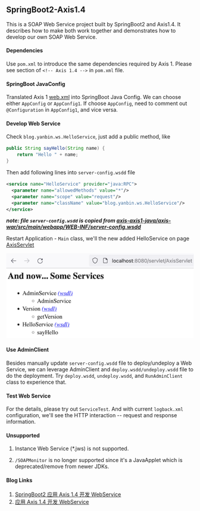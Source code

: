 ## SpringBoot2-Axis1.4

This is a SOAP Web Service project built by SpringBoot2 and Axis1.4.
It describes how to make both work together and demonstrates how to develop
our own SOAP Web Service.

#### Dependencies
Use `pom.xml` to introduce the same dependencies required by Axis 1.
Please see section of `<!-- Axis 1.4 -->` in `pom.xml` file.

#### SpringBoot JavaConfig
Translated Axis 1 [web.xml](https://github.com/apache/axis-axis1-java/blob/master/axis-war/src/main/webapp/WEB-INF/web.xml)
into SpringBoot Java Config. We can choose either `AppConfig` or `AppConfig1`.
If choose `AppConfig`, need to comment out `@Configuration` in `AppConfig1`, and vice versa.

#### Develop Web Service
Check `blog.yanbin.ws.HelloService`, just add a public method, like
```java
public String sayHello(String name) {
    return "Hello " + name;
}
```
Then add following lines into `server-config.wsdd` file
```xml
<service name="HelloService" provider="java:RPC">
  <parameter name="allowedMethods" value="*"/>
  <parameter name="scope" value="request"/>
  <parameter name="className" value="blog.yanbin.ws.HelloService"/>
</service>
```
***note: file `server-config.wsdd` is copied from 
[axis-axis1-java/axis-war/src/main/webapp/WEB-INF/server-config.wsdd](https://github.com/apache/axis-axis1-java/blob/master/axis-war/src/main/webapp/WEB-INF/server-config.wsdd)***

Restart Application - `Main` class, we'll the new added HelloService on 
page [AxisServlet](http://localhost:8080/servlet/AxisServlet)

![AxisServlet](springboot2-axis1.png)

#### Use AdminClient
Besides manually update `server-config.wsdd` file to deploy/undeploy a Web Service, 
we can leverage AdminClient and `deploy.wsdd/undeploy.wsdd` file to do the deployment.
Try `deploy.wsdd`, `undeploy.wsdd`, and `RunAdminClient` class to experience that.

#### Test Web Service
For the details, please try out `ServiceTest`. And with current `logback.xml` configuration,
we'll see the HTTP interaction -- request and response information.

#### Unsupported
1. Instance Web Service (*.jws) is not supported.

2. `/SOAPMonitor` is no longer supported since it's a JavaApplet which is deprecated/remove from newer JDKs.

#### Blog Links
1. [SpringBoot2 应用 Axis 1.4 开发 WebService](https://yanbin.blog/springboot2-develop-axis-1-4-webservice/)
2. [应用 Axis 1.4 开发 WebService](https://yanbin.blog/axis-1-4-develop-webservice/)